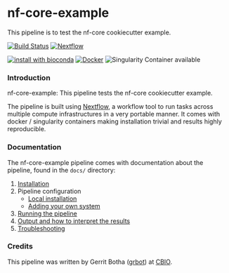 # nf-core-example
This pipeline is to test the nf-core cookiecutter example.

[![Build Status](https://travis-ci.org/nf-core-example.svg?branch=master)](https://travis-ci.org/grbot/nf-core-example)
[![Nextflow](https://img.shields.io/badge/nextflow-%E2%89%A50.30.0-brightgreen.svg)](https://www.nextflow.io/)

[![install with bioconda](https://img.shields.io/badge/install%20with-bioconda-brightgreen.svg)](http://bioconda.github.io/)
[![Docker](https://img.shields.io/docker/automated/nfcore-example.svg)](https://quay.io/repository/grbot/nf-core-example)
![Singularity Container available](
https://img.shields.io/badge/singularity-available-7E4C74.svg)

### Introduction
nf-core-example: This pipeline tests the nf-core cookiecutter example.

The pipeline is built using [Nextflow](https://www.nextflow.io), a workflow tool to run tasks across multiple compute infrastructures in a very portable manner. It comes with docker / singularity containers making installation trivial and results highly reproducible.


### Documentation
The nf-core-example pipeline comes with documentation about the pipeline, found in the `docs/` directory:

1. [Installation](docs/installation.md)
2. Pipeline configuration
    * [Local installation](docs/configuration/local.md)
    * [Adding your own system](docs/configuration/adding_your_own.md)
3. [Running the pipeline](docs/usage.md)
4. [Output and how to interpret the results](docs/output.md)
5. [Troubleshooting](docs/troubleshooting.md)

### Credits
This pipeline was written by Gerrit Botha ([grbot](https://github.com/grbot)) at [CBIO](www.cbio.uct.ac.za).
